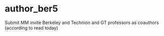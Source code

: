 # author_ber5
Submit MM invite Berkeley and Technion and GT professors as coauthors (according to read today)  

